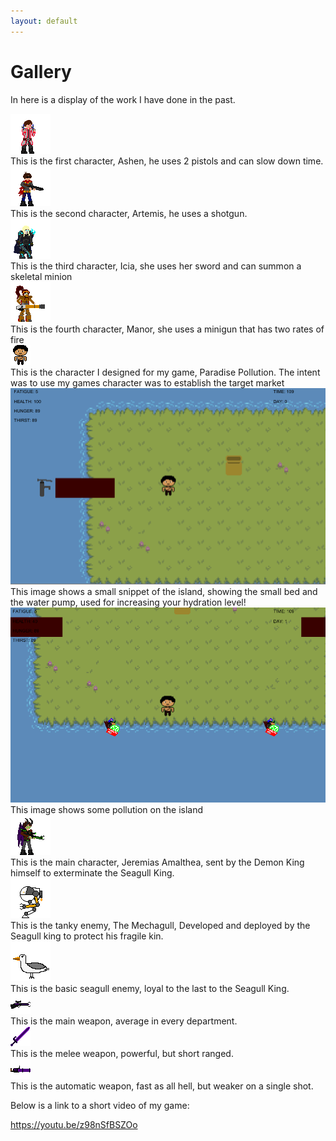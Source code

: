 ```yaml
---
layout: default
---
```


# Gallery

In here is a display of the work I have done in the past.

<div class="gallery">
  <a target="_blank" href="assets/gallery/1.png">
    <img src="assets/gallery/1_thumb.png" alt="example 1">
  </a>
  <div class="desc">This is the first character, Ashen, he uses 2 pistols and can slow down time.</div>
</div>

<div class="gallery">
  <a target="_blank" href="assets/gallery/2.png">
    <img src="assets/gallery/2_thumb.png" alt="example 1">
  </a>
  <div class="desc">This is the second character, Artemis, he uses a shotgun.</div>
</div>

<div class="gallery">
  <a target="_blank" href="assets/gallery/3.png">
    <img src="assets/gallery/3_thumb.png" alt="example 1">
  </a>
  <div class="desc">This is the third character, Icia, she uses her sword and can summon a skeletal minion</div>
</div>

<div class="gallery">
  <a target="_blank" href="assets/gallery/4.png">
    <img src="assets/gallery/4_thumb.png" alt="example 1">
  </a>
  <div class="desc">This is the fourth character, Manor, she uses a minigun that has two rates of fire</div>
</div>

<div class="gallery">
  <a target="_blank" href="assets/gallery/New Piskel-1.png.png">
    <img src="assets/gallery/New Piskel-1.png.png" alt="example 1">
  </a>
  <div class="desc">This is the character I designed for my game, Paradise Pollution. The intent was to use my games character was to establish the target market</div>
</div>

<div class="gallery">
  <a target="_blank" href="assets/gallery/GamePhoto1.PNG">
    <img src="assets/gallery/GamePhoto1.PNG" alt="example 1">
  </a>
  <div class="desc">This image shows a small snippet of the island, showing the small bed and the water pump, used for increasing your hydration level!</div>
</div>

<div class="gallery">
  <a target="_blank" href="assets/gallery/GamePhoto2.PNG">
    <img src="assets/gallery/GamePhoto2.PNG" alt="example 1">
  </a>
  <div class="desc">This image shows some pollution on the island</div>
</div>

<div class="gallery">
  <a target="_blank" href="assets/gallery/Character_ Jeremias Amalthea-1.png.png">
    <img src="assets/gallery/Character_ Jeremias Amalthea-1.png.png" alt="example 1">
  </a>
  <div class="desc">This is the main character, Jeremias Amalthea, sent by the Demon King himself to exterminate the Seagull King.</div>
</div>

<div class="gallery">
  <a target="_blank" href="assets/gallery/Mechagull-1.png.png">
    <img src="assets/gallery/Mechagull-1.png.png" alt="example 1">
  </a>
  <div class="desc">This is the tanky enemy, The Mechagull, Developed and deployed by the Seagull king to protect his fragile kin.</div>
</div>

<div class="gallery">
  <a target="_blank" href="assets/gallery/SeagullBase.png">
    <img src="assets/gallery/SeagullBase.png" alt="example 1">
  </a>
  <div class="desc">This is the basic seagull enemy, loyal to the last to the Seagull King.</div>
</div>

<div class="gallery">
  <a target="_blank" href="assets/gallery/Rifle-1.png.png">
    <img src="assets/gallery/Rifle-1.png.png" alt="example 1">
  </a>
  <div class="desc">This is the main weapon, average in every department.</div>
</div>

<div class="gallery">
  <a target="_blank" href="assets/gallery/DemonSaber-1.png.png">
    <img src="assets/gallery/DemonSaber-1.png.png" alt="example 1">
  </a>
  <div class="desc">This is the melee weapon, powerful, but short ranged.</div>
</div>

<div class="gallery">
  <a target="_blank" href="assets/gallery/Autogun-1.png.png">
    <img src="assets/gallery/Autogun-1.png.png" alt="example 1">
  </a>
  <div class="desc">This is the automatic weapon, fast as all hell, but weaker on a single shot.</div>
</div>


Below is a link to a short video of my game:

https://youtu.be/z98nSfBSZOo
